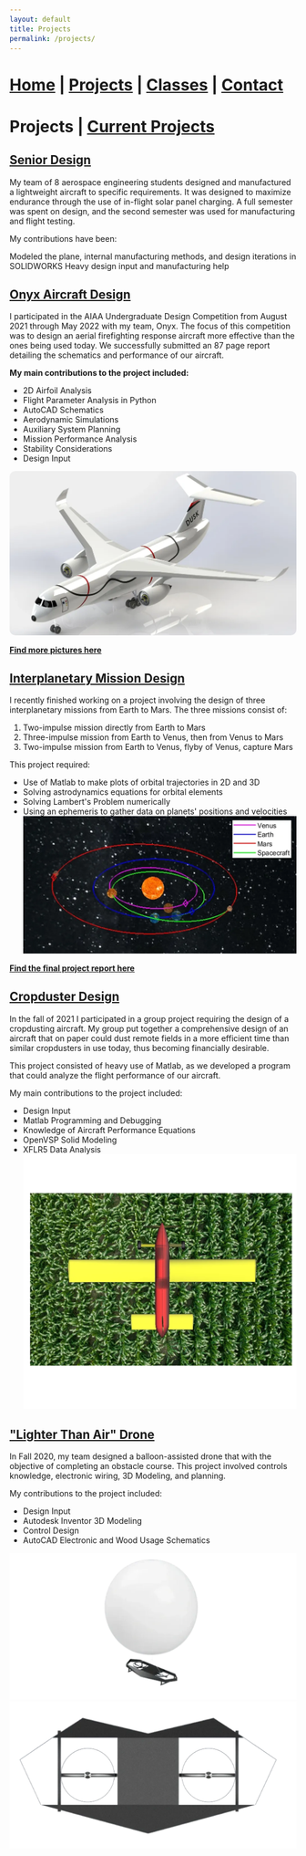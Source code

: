 ```yaml
---
layout: default
title: Projects
permalink: /projects/
---
```

# [Home](/) | [Projects](/projects/) | [Classes](/classes/) | [Contact](/contact/)
# Projects | [Current Projects](/currentprojects/)

## <ins>Senior Design</ins>
My team of 8 aerospace engineering students designed and manufactured a lightweight aircraft to specific requirements. It was designed to maximize endurance through the use of in-flight solar panel charging. A full semester was spent on design, and the second semester was used for manufacturing and flight testing. 

My contributions have been:

Modeled the plane, internal manufacturing methods, and design iterations in SOLIDWORKS
Heavy design input and manufacturing help

## <ins>Onyx Aircraft Design</ins>
I participated in the AIAA Undergraduate Design Competition from August 2021 through May 2022 with my team, Onyx. The focus of this competition was to design an aerial firefighting response aircraft more effective than the ones being used today. We successfully submitted an 87 page report detailing the schematics and performance of our aircraft.

**My main contributions to the project included:**
- 2D Airfoil Analysis
- Flight Parameter Analysis in Python
- AutoCAD Schematics
- Aerodynamic Simulations
- Auxiliary System Planning
- Mission Performance Analysis
- Stability Considerations
- Design Input

<img src="/assets/OnyxIso.webp" alt="OnyxIso" style="border-radius: 10px;">

**[Find more pictures here](https://n-denny.github.io/onyx)**

## <ins>Interplanetary Mission Design</ins>
I recently finished working on a project involving the design of three interplanetary missions from Earth to Mars. The three missions consist of:

1. Two-impulse mission directly from Earth to Mars
2. Three-impulse mission from Earth to Venus, then from Venus to Mars
3. Two-impulse mission from Earth to Venus, flyby of Venus, capture Mars

This project required:

- Use of Matlab to make plots of orbital trajectories in 2D and 3D
- Solving astrodynamics equations for orbital elements
- Solving Lambert's Problem numerically
- Using an ephemeris to gather data on planets' positions and velocities
![IMIso](/assets/IMIso.webp)

**[Find the final project report here](https://drive.google.com/file/d/1VkXV3IWiYIIQQ4HHaULdKWCDajRY8BTB/view?usp=sharing)**

## <ins>Cropduster Design</ins>
In the fall of 2021 I participated in a group project requiring the design of a cropdusting aircraft. My group put together a comprehensive design of an aircraft that on paper could dust remote fields in a more efficient time than similar cropdusters in use today, thus becoming financially desirable.

This project consisted of heavy use of Matlab, as we developed a program that could analyze the flight performance of our aircraft.

My main contributions to the project included:
- Design Input
- Matlab Programming and Debugging
- Knowledge of Aircraft Performance Equations
- OpenVSP Solid Modeling
- XFLR5 Data Analysis
  ![CropdusterTop](/assets/CropdusterTop.webp)

## <ins>"Lighter Than Air" Drone</ins>
In Fall 2020, my team designed a balloon-assisted drone that with the objective of completing an obstacle course. This project involved controls knowledge, electronic wiring, 3D Modeling, and planning.

My contributions to the project included:
- Design Input
- Autodesk Inventor 3D Modeling
- Control Design
- AutoCAD Electronic and Wood Usage Schematics

![LTAIso](/assets/LTAIso.webp)
![LTATop](/assets/LTATop.webp)

